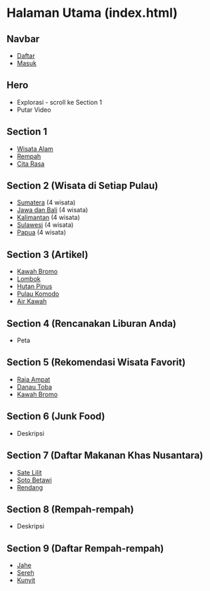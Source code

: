 # Halaman Utama (index.html)

## Navbar
- [Daftar](https://khoirulhudaa.github.io/index.html)
- [Masuk](https://khoirulhudaa.github.io/signin.html)

## Hero
- Explorasi - scroll ke Section 1
- Putar Video

## Section 1
- [Wisata Alam](https://khoirulhudaa.github.io/forest.html)
- [Rempah](https://khoirulhudaa.github.io/spice.html)
- [Cita Rasa](https://khoirulhudaa.github.io/taste.html)

## Section 2 (Wisata di Setiap Pulau)
- [Sumatera](#sumatera) (4 wisata)
- [Jawa dan Bali](#jawa-dan-bali) (4 wisata)
- [Kalimantan](#kalimantan) (4 wisata)
- [Sulawesi](#sulawesi) (4 wisata)
- [Papua](#papua) (4 wisata)

## Section 3 (Artikel)
- [Kawah Bromo](https://khoirulhudaa.github.io/articleBromo.html)
- [Lombok](https://khoirulhudaa.github.io/articleLombok.html)
- [Hutan Pinus](https://khoirulhudaa.github.io/articleHutanPinus.html)
- [Pulau Komodo](https://khoirulhudaa.github.io/articleBromo.html)
- [Air Kawah](https://khoirulhudaa.github.io/articleAirPanas.html)

## Section 4 (Rencanakan Liburan Anda)
- Peta

## Section 5 (Rekomendasi Wisata Favorit)
- [Raja Ampat](https://khoirulhudaa.github.io/detailSiteRajaAmpat.html)
- [Danau Toba](https://khoirulhudaa.github.io/detailSiteDanauToba.html)
- [Kawah Bromo](https://khoirulhudaa.github.io/detailSiteBromo.html)

## Section 6 (Junk Food)
- Deskripsi

## Section 7 (Daftar Makanan Khas Nusantara)
- [Sate Lilit](https://khoirulhudaa.github.io/detailFoodSate.html)
- [Soto Betawi](https://khoirulhudaa.github.io/detailFoodSotoBetawi.html)
- [Rendang](https://khoirulhudaa.github.io/detailFoodRendang.html)

## Section 8 (Rempah-rempah)
- Deskripsi

## Section 9 (Daftar Rempah-rempah)
- [Jahe](https://khoirulhudaa.github.io/detailRempahJahe.html)
- [Sereh](https://khoirulhudaa.github.io/detailRempahSereh.html)
- [Kunyit](https://khoirulhudaa.github.io/detailRempahKunyit.html)
